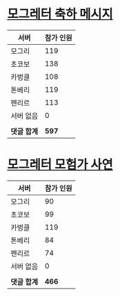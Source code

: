 # [모그레터 축하 메시지](./Event250701_v7_2_10th_moogleletter0.md)

|서버|참가 인원|
|-|-|
|모그리|119|
|초코보|138|
|카벙클|108|
|톤베리|119|
|펜리르|113|
|서버 없음|0|
|||
|**댓글 합계**|**597**|


# [모그레터 모험가 사연](./Event250701_v7_2_10th_moogleletter1.md)

|서버|참가 인원|
|-|-|
|모그리|90|
|초코보|99|
|카벙클|119|
|톤베리|84|
|펜리르|74|
|서버 없음|0|
|||
|**댓글 합계**|**466**|


